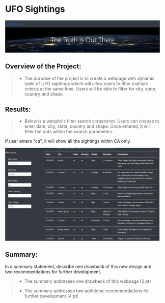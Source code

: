 # UFO Sightings

![](static/images/Header%20photo.png)

## Overview of the Project:

> * The purpose of the project is to create a webpage with dynamic table of UFO sightings which will allow users to filter multiple criteria at the same time. Users will be able to filter for city, state, country and shape.



## Results:
> * Below is a website's filter search screenshot. Users can choose to enter date, city, state, country and shape. Once entered, it will filter the data within the search parameters.

If user enters "ca", it will show all the sightings within CA only. 


![](static/images/Filtered%20CA%20search.png)



## Summary:
In a summary statement, describe one drawback of this new design and two recommendations for further development.

> * The summary addresses one drawback of this webpage (2 pt)


> * The summary addresses two additional recommendations for further development (4 pt)